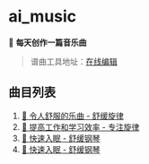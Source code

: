 # ai_music

🎵 **每天创作一篇音乐曲**

> 谱曲工具地址：[在线编辑](https://bbs.moonyuegi.com/abcedit/)

## 曲目列表
1. [🎼 令人舒服的乐曲 - 舒缓旋律](./令人舒服的乐曲-舒缓旋律.mp3)
2. [🎼 提高工作和学习效率 - 专注旋律](./提高工作和学习效率-专注旋律.mp3)
3. [🎼 快速入眠 - 舒缓钢琴](./快速入眠-舒缓钢琴.mp3)
4. [🎼 快速入眠 - 舒缓钢琴](./快速恢复精力-养精蓄锐.mp3)
